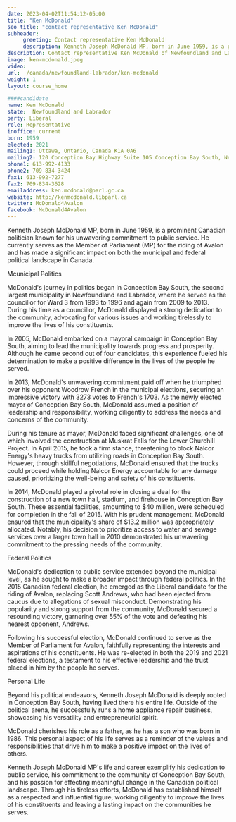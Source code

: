 ```yaml
---
date: 2023-04-02T11:54:12-05:00
title: "Ken McDonald"
seo_title: "contact representative Ken McDonald"
subheader:
     greeting: Contact representative Ken McDonald
     description: Kenneth Joseph McDonald MP, born in June 1959, is a prominent Canadian politician known for his unwavering commitment to public service. He currently serves as the Member of Parliament (MP) for the riding of Avalon and has made a significant impact on both the municipal and federal political landscape in Canada.
description: Contact representative Ken McDonald of Newfoundland and Labrador. Contact information for Ken McDonald includes email address, phone number, and mailing address.
image: ken-mcdonald.jpeg
video:
url:  /canada/newfoundland-labrador/ken-mcdonald
weight: 1
layout: course_home

####candidate
name: Ken McDonald
state:	Newfoundland and Labrador
party: Liberal
role: Representative
inoffice: current
born: 1959
elected: 2021
mailing1: Ottawa, Ontario, Canada K1A 0A6
mailing2: 120 Conception Bay Highway Suite 105 Conception Bay South, Newfoundland and Labrador A1W 3A6
phone1: 613-992-4133
phone2: 709-834-3424
fax1: 613-992-7277
fax2: 709-834-3628
emailaddress: ken.mcdonald@parl.gc.ca
website: http://kenmcdonald.libparl.ca
twitter: McDonald4Avalon
facebook: McDonald4Avalon
---
```


Kenneth Joseph McDonald MP, born in June 1959, is a prominent Canadian politician known for his unwavering commitment to public service. He currently serves as the Member of Parliament (MP) for the riding of Avalon and has made a significant impact on both the municipal and federal political landscape in Canada.

Mcunicipal Politics

McDonald's journey in politics began in Conception Bay South, the second largest municipality in Newfoundland and Labrador, where he served as the councillor for Ward 3 from 1993 to 1996 and again from 2009 to 2013. During his time as a councillor, McDonald displayed a strong dedication to the community, advocating for various issues and working tirelessly to improve the lives of his constituents.

In 2005, McDonald embarked on a mayoral campaign in Conception Bay South, aiming to lead the municipality towards progress and prosperity. Although he came second out of four candidates, this experience fueled his determination to make a positive difference in the lives of the people he served.

In 2013, McDonald's unwavering commitment paid off when he triumphed over his opponent Woodrow French in the municipal elections, securing an impressive victory with 3273 votes to French's 1703. As the newly elected mayor of Conception Bay South, McDonald assumed a position of leadership and responsibility, working diligently to address the needs and concerns of the community.

During his tenure as mayor, McDonald faced significant challenges, one of which involved the construction at Muskrat Falls for the Lower Churchill Project. In April 2015, he took a firm stance, threatening to block Nalcor Energy's heavy trucks from utilizing roads in Conception Bay South. However, through skillful negotiations, McDonald ensured that the trucks could proceed while holding Nalcor Energy accountable for any damage caused, prioritizing the well-being and safety of his constituents.

In 2014, McDonald played a pivotal role in closing a deal for the construction of a new town hall, stadium, and firehouse in Conception Bay South. These essential facilities, amounting to $40 million, were scheduled for completion in the fall of 2015. With his prudent management, McDonald ensured that the municipality's share of $13.2 million was appropriately allocated. Notably, his decision to prioritize access to water and sewage services over a larger town hall in 2010 demonstrated his unwavering commitment to the pressing needs of the community.

Federal Politics

McDonald's dedication to public service extended beyond the municipal level, as he sought to make a broader impact through federal politics. In the 2015 Canadian federal election, he emerged as the Liberal candidate for the riding of Avalon, replacing Scott Andrews, who had been ejected from caucus due to allegations of sexual misconduct. Demonstrating his popularity and strong support from the community, McDonald secured a resounding victory, garnering over 55% of the vote and defeating his nearest opponent, Andrews.

Following his successful election, McDonald continued to serve as the Member of Parliament for Avalon, faithfully representing the interests and aspirations of his constituents. He was re-elected in both the 2019 and 2021 federal elections, a testament to his effective leadership and the trust placed in him by the people he serves.

Personal Life

Beyond his political endeavors, Kenneth Joseph McDonald is deeply rooted in Conception Bay South, having lived there his entire life. Outside of the political arena, he successfully runs a home appliance repair business, showcasing his versatility and entrepreneurial spirit.

McDonald cherishes his role as a father, as he has a son who was born in 1986. This personal aspect of his life serves as a reminder of the values and responsibilities that drive him to make a positive impact on the lives of others.

Kenneth Joseph McDonald MP's life and career exemplify his dedication to public service, his commitment to the community of Conception Bay South, and his passion for effecting meaningful change in the Canadian political landscape. Through his tireless efforts, McDonald has established himself as a respected and influential figure, working diligently to improve the lives of his constituents and leaving a lasting impact on the communities he serves.
